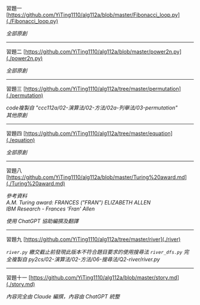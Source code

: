 習題一
[https://github.com/YiTing1110/alg112a/blob/master/Fibonacci_loop.py](./Fibonacci_loop.py)

*全部原創*

---

習題二
[https://github.com/YiTing1110/alg112a/blob/master/power2n.py](./power2n.py)

*全部原創*

---

習題三
[https://github.com/YiTing1110/alg112a/tree/master/permutation](./permutation)

*code複製自 "ccc112a/02-演算法/02-方法/02a-列舉法/03-permutation"*  
*其他原創*

---

習題四
[https://github.com/YiTing1110/alg112a/tree/master/equation](./equation)

*全部原創*

---

習題八
[https://github.com/YiTing1110/alg112a/blob/master/Turing%20award.md](./Turing%20award.md)

*參考資料*  
*A.M. Turing award: FRANCES ("FRAN") ELIZABETH ALLEN*  
*IBM Research - Frances ‘Fran’ Allen*

*使用 ChatGPT 協助編撰及翻譯*

---

習題九
[https://github.com/YiTing1110/alg112a/tree/master/river](./river)

*`river.py` 繳交截止前發現此版本不符合題目要求的使用搜尋法*
*`river_dfs.py` 完全複製自 py2cs/02-演算法/02-方法/06-搜尋法/Q2-river/river.py*

---

習題十一
[https://github.com/YiTing1110/alg112a/blob/master/story.md](./story.md)

*內容完全由 Claude 編撰，內容由 ChatGPT 統整*